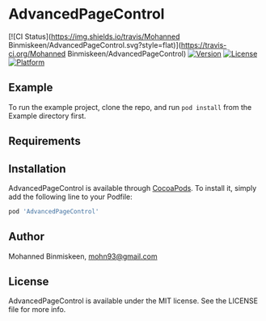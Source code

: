 # AdvancedPageControl

[![CI Status](https://img.shields.io/travis/Mohanned Binmiskeen/AdvancedPageControl.svg?style=flat)](https://travis-ci.org/Mohanned Binmiskeen/AdvancedPageControl)
[![Version](https://img.shields.io/cocoapods/v/AdvancedPageControl.svg?style=flat)](https://cocoapods.org/pods/AdvancedPageControl)
[![License](https://img.shields.io/cocoapods/l/AdvancedPageControl.svg?style=flat)](https://cocoapods.org/pods/AdvancedPageControl)
[![Platform](https://img.shields.io/cocoapods/p/AdvancedPageControl.svg?style=flat)](https://cocoapods.org/pods/AdvancedPageControl)

## Example

To run the example project, clone the repo, and run `pod install` from the Example directory first.

## Requirements

## Installation

AdvancedPageControl is available through [CocoaPods](https://cocoapods.org). To install
it, simply add the following line to your Podfile:

```ruby
pod 'AdvancedPageControl'
```

## Author

Mohanned Binmiskeen, mohn93@gmail.com

## License

AdvancedPageControl is available under the MIT license. See the LICENSE file for more info.
